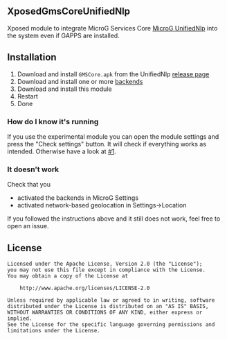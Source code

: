 XposedGmsCoreUnifiedNlp
-

Xposed module to integrate MicroG Services Core [MicroG UnifiedNlp](https://github.com/microg/android_packages_apps_GmsCore) into the system even if GAPPS are installed.

Installation
---
1. Download and install `GMSCore.apk` from the UnifiedNlp [release page](https://github.com/microg/android_packages_apps_GmsCore/releases)
2. Download and install one or more [backends](https://github.com/microg/android_packages_apps_UnifiedNlp#usage)
3. Download and install this module
4. Restart
5. Done


### How do I know it's running

If you use the experimental module you can open the module settings and press the "Check settings" button. It will check if everything works as intended.
Otherwise have a look at [#1](https://github.com/Rawi01/XposedUnifiedNlp/issues/1).

### It doesn't work

Check that you
* activated the backends in MicroG Settings
* activated network-based geolocation in Settings->Location

If you followed the instructions above and it still does not work, feel free to open an issue.

License
---
    Licensed under the Apache License, Version 2.0 (the "License");
    you may not use this file except in compliance with the License.
    You may obtain a copy of the License at

        http://www.apache.org/licenses/LICENSE-2.0

    Unless required by applicable law or agreed to in writing, software
    distributed under the License is distributed on an "AS IS" BASIS,
    WITHOUT WARRANTIES OR CONDITIONS OF ANY KIND, either express or implied.
    See the License for the specific language governing permissions and
    limitations under the License.
